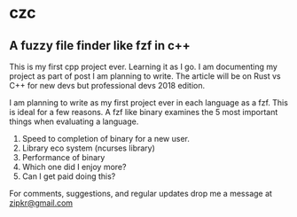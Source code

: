 # czc
## A fuzzy file finder like fzf in c++

This is my first cpp project ever. Learning it as I go.
I am documenting my project as part of post I am planning to write. 
The article will be on Rust vs C++ for new devs but professional devs 2018 edition.

I am planning to write as my first project ever in each language as a fzf.
This is ideal for a few reasons. A fzf like binary examines the 5 most important things when evaluating a language.

1. Speed to completion of binary for a new user.
2. Library eco system (ncurses library)
3. Performance of binary
4. Which one did I enjoy more?
5. Can I get paid doing this?

For comments, suggestions, and regular updates drop me a message at zipkr@gmail.com
